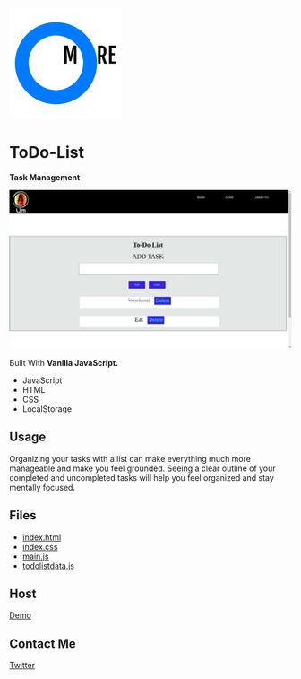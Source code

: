 
![alt text](https://raw.githubusercontent.com/umeshmore45/Timer-Application/master/img/logo.png)

# ToDo-List
**Task Management**

![alt text](https://raw.githubusercontent.com/umeshmore45/files/master/Screenshot%20from%202020-12-03%2023-56-27.png)

Built With  **Vanilla JavaScript.**
 - JavaScript
 - HTML
 - CSS
 - LocalStorage




## Usage
Organizing your tasks with a list can make everything much more manageable and make you feel grounded. Seeing a clear outline of your completed and uncompleted tasks will help you feel organized and stay mentally focused.

## Files

 - [index.html](https://github.com/umeshmore45/ToDo-List/blob/master/index.html)
 - [index.css](https://github.com/umeshmore45/ToDo-List/blob/master/style/index.css)
 - [main.js](https://github.com/umeshmore45/ToDo-List/blob/master/src/main.js)
 - [todolistdata.js](https://github.com/umeshmore45/ToDo-List/blob/master/src/todolistdata.js)
 



## Host

[Demo]( https://umeshmore45.github.io/ToDo-List/)

## Contact Me
[Twitter](https://twitter.com/Iamdvirus45)
